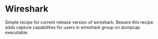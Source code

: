 # Wireshark

Simple recipe for current release version of wireshark.
Beware this recipe adds capture capabilities for users in wireshark group on
dumpcap executable.
